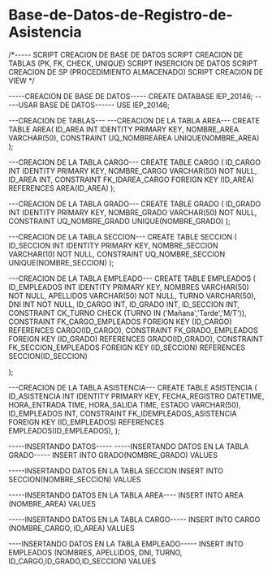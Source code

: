 # Base-de-Datos-de-Registro-de-Asistencia
/*-----
SCRIPT CREACION DE BASE DE DATOS 
SCRIPT CREACION DE TABLAS (PK, FK, CHECK, UNIQUE)
SCRIPT INSERCION DE DATOS
SCRIPT CREACION DE SP (PROCEDIMIENTO ALMACENADO)
SCRIPT CREACION DE VIEW
*/

-----CREACION DE BASE DE DATOS-----
CREATE DATABASE IEP_20146;
-----USAR BASE DE DATOS------
USE IEP_20146;

---CREACION DE TABLAS---
---CREACION DE LA TABLA AREA---
CREATE TABLE AREA(
ID_AREA INT IDENTITY PRIMARY KEY,
NOMBRE_AREA VARCHAR(50),
CONSTRAINT UQ_NOMBREAREA UNIQUE(NOMBRE_AREA)
);

---CREACION DE LA TABLA CARGO---
CREATE TABLE CARGO (
ID_CARGO INT IDENTITY PRIMARY KEY,
NOMBRE_CARGO VARCHAR(50) NOT NULL,
ID_AREA INT,
CONSTRAINT FK_IDAREA_CARGO FOREIGN KEY (ID_AREA) REFERENCES AREA(ID_AREA)
);

---CREACION DE LA TABLA GRADO---
CREATE TABLE GRADO (
ID_GRADO INT IDENTITY PRIMARY KEY,
NOMBRE_GRADO VARCHAR(50) NOT NULL,
CONSTRAINT UQ_NOMBRE_GRADO UNIQUE(NOMBRE_GRADO)
);

---CREACION DE LA TABLA SECCION---
CREATE TABLE SECCION (
ID_SECCION INT IDENTITY PRIMARY KEY,
NOMBRE_SECCION VARCHAR(10) NOT NULL,
CONSTRAINT UQ_NOMBRE_SECCION UNIQUE(NOMBRE_SECCION)
);



---CREACION DE LA TABLA EMPLEADO---
CREATE TABLE EMPLEADOS (
ID_EMPLEADOS INT IDENTITY PRIMARY KEY,
NOMBRES VARCHAR(50) NOT NULL,
APELLIDOS VARCHAR(50) NOT NULL,
TURNO VARCHAR(50),
DNI INT NOT NULL,
ID_CARGO INT,
ID_GRADO INT,
ID_SECCION INT,
CONSTRAINT CK_TURNO CHECK (TURNO IN ('Mañana','Tarde','M/T')),
CONSTRAINT FK_CARGO_EMPLEADOS FOREIGN KEY (ID_CARGO) REFERENCES CARGO(ID_CARGO),
CONSTRAINT FK_GRADO_EMPLEADOS FOREIGN KEY (ID_GRADO) REFERENCES GRADO(ID_GRADO),
CONSTRAINT FK_SECCION_EMPLEADOS FOREIGN KEY (ID_SECCION) REFERENCES SECCION(ID_SECCION)

);

---CREACION DE LA TABLA ASISTENCIA---
CREATE TABLE ASISTENCIA (
ID_ASISTENCIA INT IDENTITY PRIMARY KEY,
FECHA_REGISTRO DATETIME,
HORA_ENTRADA TIME,
HORA_SALIDA TIME,
ESTADO VARCHAR(50),
ID_EMPLEADOS INT,
CONSTRAINT FK_IDEMPLEADOS_ASISTENCIA FOREIGN KEY (ID_EMPLEADOS) REFERENCES EMPLEADOS(ID_EMPLEADOS),
);

-----INSERTANDO DATOS-----
-----INSERTANDO DATOS EN LA TABLA GRADO-----
INSERT INTO GRADO(NOMBRE_GRADO) VALUES

-----INSERTANDO DATOS EN LA TABLA SECCION
INSERT INTO SECCION(NOMBRE_SECCION) VALUES

-----INSERTANDO DATOS EN LA TABLA AREA----
INSERT INTO AREA (NOMBRE_AREA) VALUES

-----INSERTANDO DATOS EN LA TABLA CARGO-----
INSERT INTO CARGO (NOMBRE_CARGO, ID_AREA) VALUES

----INSERTANDO DATOS EN LA TABLA EMPLEADO-----
INSERT INTO EMPLEADOS (NOMBRES, APELLIDOS, DNI, TURNO, ID_CARGO,ID_GRADO,ID_SECCION) VALUES

